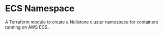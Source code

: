 # ECS Namespace

A Terraform module to create a Nullstone cluster namespace for containers running on AWS ECS.
